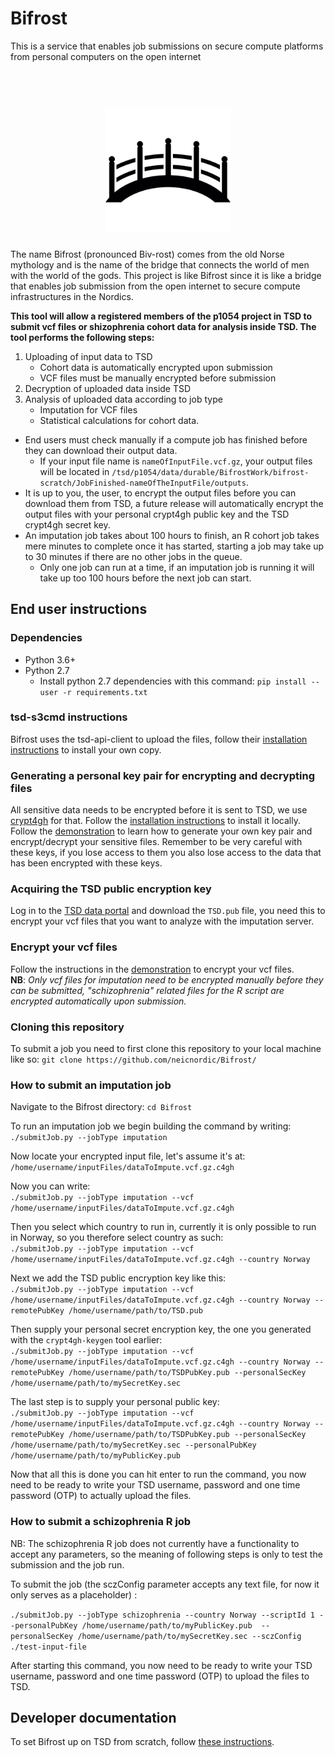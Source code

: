 # Bifrost
This is a service that enables job submissions on secure compute platforms from personal computers on the open internet

<h1 align="center">
  <br>
  <a href="https://github.com/neicnordic/Bifrost"><img src="https://github.com/neicnordic/Bifrost/blob/master/.bifrost-logo.png" alt="Bifrost" width="200"></a>
</h1>

The name Bifrost (pronounced Biv-rost) comes from the old Norse mythology and is the name of the bridge that connects the world of men with the world of the gods. This project is like Bifrost since it is like a bridge that enables job submission from the open internet to secure compute infrastructures in the Nordics.  

**This tool will allow a registered members of the p1054 project in TSD to submit vcf files or shizophrenia cohort data for analysis inside TSD. The tool performs the following steps:**  
1. Uploading of input data to TSD  
    - Cohort data is automatically encrypted upon submission  
    - VCF files must be manually encrypted before submission   
2. Decryption of uploaded data inside TSD  
3. Analysis of uploaded data according to job type
    - Imputation for VCF files
    - Statistical calculations for cohort data.  
* End users must check manually if a compute job has finished before they can download their output data.  
    - If your input file name is `nameOfInputFile.vcf.gz`, your output files will be located in `/tsd/p1054/data/durable/BifrostWork/bifrost-scratch/JobFinished-nameOfTheInputFile/outputs`.  
* It is up to you, the user, to encrypt the output files before you can download them from TSD, a future release will automatically encrypt the output files with your personal crypt4gh public key and the TSD crypt4gh secret key.  
* An imputation job takes about 100 hours to finish, an R cohort job takes mere minutes to complete once it has started, starting a job may take up to 30 minutes if there are no other jobs in the queue.  
    - Only one job can run at a time, if an imputation job is running it will take up too 100 hours before the next job can start.

## End user instructions  
### Dependencies
* Python 3.6+
* Python 2.7
    * Install python 2.7 dependencies with this command: `pip install --user -r requirements.txt`  

### tsd-s3cmd instructions
Bifrost uses the tsd-api-client to upload the files, follow their [installation instructions](https://github.com/unioslo/tsd-api-client#install) to install your own copy.

### Generating a personal key pair for encrypting and decrypting files
All sensitive data needs to be encrypted before it is sent to TSD, we use [crypt4gh](https://github.com/EGA-archive/crypt4gh) for that. Follow the [installation instructions](https://github.com/EGA-archive/crypt4gh#installation) to install it locally. Follow the [demonstration](https://github.com/EGA-archive/crypt4gh#demonstration) to learn how to generate your own key pair and encrypt/decrypt your sensitive files. Remember to be very careful with these keys, if you lose access to them you also lose access to the data that has been encrypted with these keys.  

### Acquiring the TSD public encryption key
Log in to the [TSD data portal](https://data.tsd.usit.no/index.html) and download the `TSD.pub` file, you need this to encrypt your vcf files that you want to analyze with the imputation server.

### Encrypt your vcf files
Follow the instructions in the [demonstration](https://github.com/EGA-archive/crypt4gh#demonstration) to encrypt your vcf files.  
**NB**: *Only vcf files for imputation need to be encrypted manually before they can be submitted, "schizophrenia" related files for the R script are encrypted automatically upon submission.*

### Cloning this repository  
To submit a job you need to first clone this repository to your local machine like so: 
`git clone https://github.com/neicnordic/Bifrost/`

### How to submit an imputation job  
Navigate to the Bifrost directory:
`cd Bifrost`

To run an imputation job we begin building the command by writing:  
`./submitJob.py --jobType imputation`

Now locate your encrypted input file, let's assume it's at:  
`/home/username/inputFiles/dataToImpute.vcf.gz.c4gh`

Now you can write:  
`./submitJob.py --jobType imputation --vcf /home/username/inputFiles/dataToImpute.vcf.gz.c4gh`

Then you select which country to run in, currently it is only possible to run in Norway, so you therefore select country as such:  
`./submitJob.py --jobType imputation --vcf /home/username/inputFiles/dataToImpute.vcf.gz.c4gh --country Norway`

Next we add the TSD public encryption key like this:  
`./submitJob.py --jobType imputation --vcf /home/username/inputFiles/dataToImpute.vcf.gz.c4gh --country Norway --remotePubKey /home/username/path/to/TSD.pub`

Then supply your personal secret encryption key, the one you generated with the `crypt4gh-keygen` tool earlier:  
`./submitJob.py --jobType imputation --vcf /home/username/inputFiles/dataToImpute.vcf.gz.c4gh --country Norway --remotePubKey /home/username/path/to/TSDPubKey.pub --personalSecKey /home/username/path/to/mySecretKey.sec`

The last step is to supply your personal public key:  
`./submitJob.py --jobType imputation --vcf /home/username/inputFiles/dataToImpute.vcf.gz.c4gh --country Norway --remotePubKey /home/username/path/to/TSDPubKey.pub --personalSecKey /home/username/path/to/mySecretKey.sec --personalPubKey /home/username/path/to/myPublicKey.pub`

Now that all this is done you can hit enter to run the command, you now need to be ready to write your TSD username, password and one time password (OTP) to actually upload the files.  

### How to submit a schizophrenia R job  
NB: The schizophrenia R job does not currently have a functionality to accept any parameters, so the meaning of following steps is only to test the submission and the job run.

To submit the job (the sczConfig parameter accepts any text file, for now it only serves as a placeholder) : 

`./submitJob.py --jobType schizophrenia --country Norway --scriptId 1 --personalPubKey /home/username/path/to/myPublicKey.pub  --personalSecKey /home/username/path/to/mySecretKey.sec --sczConfig ./test-input-file`

After starting this command, you now need to be ready to write your TSD username, password and one time password (OTP) to upload the files to TSD.  


## Developer documentation
To set Bifrost up on TSD from scratch, follow [these instructions](docs/technicalDocumentation).
